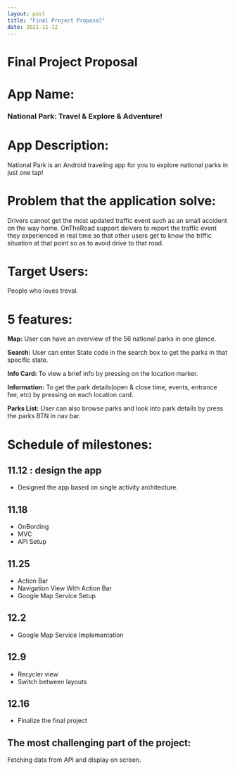 ```yaml
---
layout: post
title: "Final Project Proposal"
date: 2021-11-12
---
```


# Final Project Proposal

# App Name:
### National Park: Travel & Explore & Adventure!

# App Description:
National Park is an Android traveling app for you to explore national parks in just one tap!

# Problem that the application solve:
Drivers cannot get the most updated traffic event such as an small accident on the way home. OnTheRoad support deivers to report the traffic event they experienced in real time so that other users get to know the triffic situation at that point so as to avoid drive to that road.

# Target Users:
People who loves treval.

# 5 features:
**Map:** User can have an overview of the 56 national parks in one glance.

**Search:** User can enter State code in the search box to get the parks in that specific state.

**Info Card:** To view a brief info by pressing on the location marker.

**Information:** To get the park details(open & close time, events, entrance fee, etc) by pressing on each location card.

**Parks List:** User can also browse parks and look into park details by press the parks BTN in nav bar.


# Schedule of milestones:
## 11.12 : design the app 
* Designed the app based on single activity architecture. 

## 11.18
* OnBording
* MVC
* API Setup

## 11.25
* Action Bar
* Navigation View With Action Bar
* Google Map Service Setup

## 12.2
* Google Map Service Implementation

## 12.9 
* Recycler view
* Switch between layouts

## 12.16
* Finalize the final project

## The most challenging part of the project:
Fetching data from API and display on screen.
